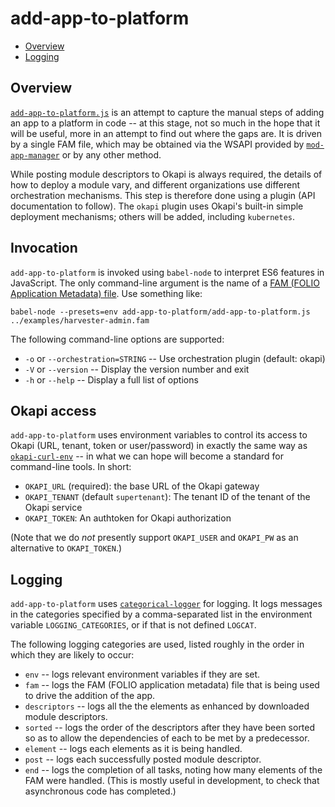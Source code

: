 # add-app-to-platform

<!-- md2toc -l 2 README.md -->
* [Overview](#overview)
* [Logging](#logging)


## Overview

[`add-app-to-platform.js`](add-app-to-platform.js) is an attempt to capture the manual steps of adding an app to a platform in code -- at this stage, not so much in the hope that it will be useful, more in an attempt to find out where the gaps are. It is driven by a single FAM file, which may be obtained via the WSAPI provided by [`mod-app-manager`](https://github.com/MikeTaylor/mod-app-manager) or by any other method.

While posting module descriptors to Okapi is always required, the details of how to deploy a module vary, and different organizations use different orchestration mechanisms. This step is therefore done using a plugin (API documentation to follow). The `okapi` plugin uses Okapi's built-in simple deployment mechanisms; others will be added, including `kubernetes`.


## Invocation

`add-app-to-platform` is invoked using `babel-node` to interpret ES6 features in JavaScript. The only command-line argument is the name of a [FAM (FOLIO Application Metadata) file](../../doc/folio-app-metadata.md). Use something like:

	babel-node --presets=env add-app-to-platform/add-app-to-platform.js ../examples/harvester-admin.fam

The following command-line options are supported:

* `-o` or `--orchestration=STRING` -- Use orchestration plugin (default: okapi)
* `-V` or `--version` -- Display the version number and exit
* `-h` or `--help` -- Display a full list of options


## Okapi access

`add-app-to-platform` uses environment variables to control its access to Okapi (URL, tenant, token or user/password) in exactly the same way as [`okapi-curl-env`](https://github.com/folio-org/folio-tools/tree/master/okapi-curl-env) -- in what we can hope will become a standard for command-line tools. In short:

* `OKAPI_URL` (required): the base URL of the Okapi gateway
* `OKAPI_TENANT` (default `supertenant`): The tenant ID of the tenant of the Okapi service
* `OKAPI_TOKEN`: An authtoken for Okapi authorization

(Note that we do _not_ presently support `OKAPI_USER` and `OKAPI_PW` as an alternative to `OKAPI_TOKEN`.)


## Logging

`add-app-to-platform` uses [`categorical-logger`](https://github.com/openlibraryenvironment/categorical-logger) for logging. It logs messages in the categories specified by a comma-separated list in the environment variable `LOGGING_CATEGORIES`, or if that is not defined `LOGCAT`.

The following logging categories are used, listed roughly in the order in which they are likely to occur:

* `env` -- logs relevant environment variables if they are set.
* `fam` -- logs the FAM (FOLIO application metadata) file that is being used to drive the addition of the app.
* `descriptors` -- logs all the the elements as enhanced by downloaded module descriptors.
* `sorted` -- logs the order of the descriptors after they have been sorted so as to allow the dependencies of each to be met by a predecessor.
* `element` -- logs each elements as it is being handled.
* `post` -- logs each successfully posted module descriptor.
* `end` -- logs the completion of all tasks, noting how many elements of the FAM were handled. (This is mostly useful in development, to check that asynchronous code has completed.)



